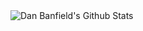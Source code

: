 <img align="center" src="https://github-readme-stats.vercel.app/api?username=Dan-Banfield&include_all_commits=true&count_private=true&show_icons=true&line_height=20&title_color=7A7ADB&icon_color=2234AE&text_color=D3D3D3&bg_color=0,000000,130F40" alt="Dan Banfield's Github Stats">

